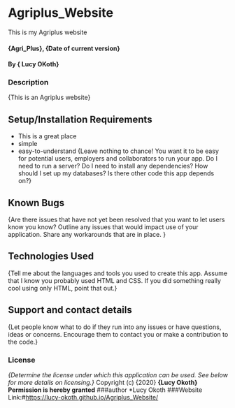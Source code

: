 # Agriplus_Website
This is my Agriplus website
#### {Agri_Plus}, {Date of current version}
#### By **{ Lucy OKoth}**
### Description
{This is an Agriplus website}
## Setup/Installation Requirements
* This is a great place
* simple
* easy-to-understand
{Leave nothing to chance! You want it to be easy for potential users, employers and collaborators to run your app. Do I need to run a server? Do I need to install any dependencies? How should I set up my databases? Is there other code this app depends on?}
## Known Bugs
{Are there issues that have not yet been resolved that you want to let users know you know? Outline any issues that would impact use of your application. Share any workarounds that are in place. }
## Technologies Used
{Tell me about the languages and tools you used to create this app. Assume that I know you probably used HTML and CSS. If you did something really cool using only HTML, point that out.}
## Support and contact details
{Let people know what to do if they run into any issues or have questions, ideas or concerns.  Encourage them to contact you or make a contribution to the code.}
### License
*{Determine the license under which this application can be used.  See below for more details on licensing.}*
Copyright (c) {2020} **{Lucy Okoth} Permission is hereby granted**
###author
*Lucy Okoth
###Website Link:#https://lucy-okoth.github.io/Agriplus_Website/
  
